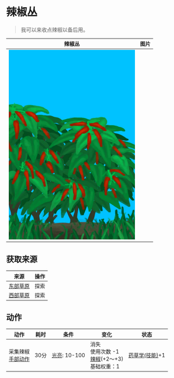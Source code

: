 # 辣椒丛  
> 我可以来收点辣椒以备后用。  
  
  辣椒丛  |   图片   
 ----  |  ----:   
   |  ![](Sprite/ChiliPlant.png)   
  
## 获取来源  
来源  |  操作  
----  |  ----  
[东部草原](GrasslandsE.md)  |  探索  
[西部草原](GrasslandsW.md)  |  探索  
## 动作  
动作  |  耗时  |  条件  |  变化  |  状态  
----  |  ----  |  ----  |  ----  |  ----  
采集辣椒<br>[手部动作](HandAction.md)  |  30分  |  [光亮](Light.md): 10-100  |  消失<br>使用次数  -1<br>[辣椒](Chilies.md)(+2～+3)<br>基础权重：1<br>  |  [药草学(技能)](Skill_Herbology.md)+1  
